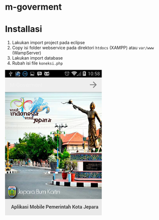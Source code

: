 m-goverment
===========

Installasi
======================
<ol>
<li>Lakukan import project pada eclipse</li>
<li>Copy isi folder webservice pada direktori <code>htdocs</code> (XAMPP) atau <code>var/www</code> (WampServer)</li>
<li>Lakukan import database</li>
<li>Rubah isi file <code>koneksi.php</code></li>
</ol>

![alt tag](https://raw.githubusercontent.com/aditx/m-goverment/master/screenshoot.png "m-goverment Jepara")
